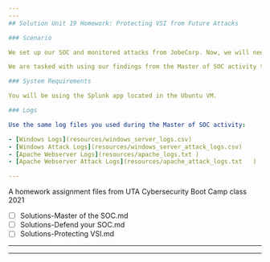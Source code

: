 ```yaml
---
---
## Solution Unit 19 Homework: Protecting VSI from Future Attacks

### Scenario

We set up our SOC and monitored attacks from JobeCorp. Now, we will need to design mitigation strategies to protect VSI from future attacks. 

We are tasked with using our findings from the Master of SOC activity to answer questions about mitigation strategies.

### System Requirements 

You will be using the Splunk app located in the Ubuntu VM.

### Logs

Use the same log files you used during the Master of SOC activity:

- [Windows Logs](resources/windows_server_logs.csv)
- [Windows Attack Logs](resources/windows_server_attack_logs.csv)
- [Apache Webserver Logs](resources/apache_logs.txt	)
- [Apache Webserver Attack Logs](resources/apache_attack_logs.txt	)

---
```


A homework assignment files from UTA Cybersecurity Boot Camp class 2021
* [ ] Solutions-Master of the SOC.md
* [ ] Solutions-Defend your SOC.md
* [ ] Solutions-Protecting VSI.md

---
---
